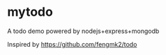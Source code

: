mytodo
======

A todo demo powered by nodejs+express+mongodb

Inspired by https://github.com/fengmk2/todo
